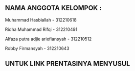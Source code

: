 ## NAMA ANGGOTA KELOMPOK : 

Muhammad Hasbiallah -  312210618

Ridha Muhammad Rifqi - 312210491

Alfaza putra adjie ariefiansyah - 312210512

Robby Firmansyah - 312210643

## UNTUK LINK PRENTASINYA MENYUSUL
